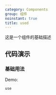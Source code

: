 ```yaml
---
category: Components
group: 组件
noinstant: true
title: used
---
```


这是一个组件的基础描述

## 代码演示

### 基础用法

Demo:

<code src="./demos/use.tsx"  background="#f0f2f5" >use</code>
